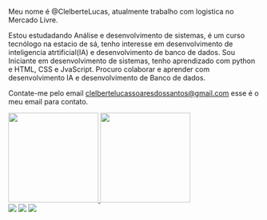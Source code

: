 Meu nome é @ClelberteLucas, 
atualmente trabalho com logistica no Mercado Livre.

Estou estudadando Análise e desenvolvimento de sistemas, é um curso tecnólogo na estacio de sá,
tenho interesse em desenvolvimento de inteligencia atrtificial(IA) e desenvolvimento de banco de dados.
Sou Iniciante em desenvolvimento de sistemas, tenho aprendizado com python e HTML, CSS e JvaScript.
Procuro colaborar e aprender com desenvolvimento IA e desenvolvimento de Banco de dados.

Contate-me pelo email clelbertelucassoaresdossantos@gmail.com esse é o meu email para contato.

<div>
  <a href= "https://github.com/ClelberteLucas">
  <img height="180cm" src= "https://github-readme-stats.vercel.app/api?username=ClelberteLucas&show_icons=true&theme=dark&include_all_commits=true&count=true"/>
  <img height="180cm" src= "https://github-readme-stats.vercel.app/api/top-langs/?username=anuraghazra&layout=compact&langs_count=16&theme=dark"/>
   
        
        
</div>
      

        
          
<div>
  <a href = "mailto:clelbertelucassoaresdossantos@gmail.com"><img src="https://img.shields.io/badge/Gmail-D14836?style=for-the-badge&logo=gmail&logoColor=white"></a>
  <a href = "https://www.linkedin.com/in/clelberte-lucas-soares-dos-santos-2109a9280?utm_source=share&utm_campaign=share_via&utm_content=profile&utm_medium=android_app"><img src="https://img.shields.io/badge/LinkedIn-0077B5?style=for-the-badge&logo=linkedin&logoColor=white"></a>
  <a href = "https://wa.me/5531995405035"><img src="https://img.shields.io/badge/WhatsApp-25D366?style=for-the-badge&logo=whatsapp&logoColor=white"></a>
</div>


            
          

          

          

